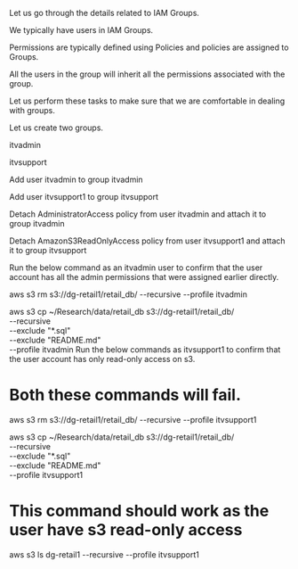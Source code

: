 
Let us go through the details related to IAM Groups.

We typically have users in IAM Groups.

Permissions are typically defined using Policies and policies are assigned to Groups.

All the users in the group will inherit all the permissions associated with the group.

Let us perform these tasks to make sure that we are comfortable in dealing with groups.

Let us create two groups.

itvadmin

itvsupport

Add user itvadmin to group itvadmin

Add user itvsupport1 to group itvsupport

Detach AdministratorAccess policy from user itvadmin and attach it to group itvadmin

Detach AmazonS3ReadOnlyAccess policy from user itvsupport1 and attach it to group itvsupport

Run the below command as an itvadmin user to confirm that the user account has all the admin permissions that were assigned earlier directly.

aws s3 rm s3://dg-retail1/retail_db/ --recursive --profile itvadmin
 
aws s3 cp ~/Research/data/retail_db s3://dg-retail1/retail_db/ \
 --recursive \
 --exclude "*.sql" \
 --exclude "README.md" \
 --profile itvadmin
Run the below commands as itvsupport1 to confirm that the user account has only read-only access on s3.

# Both these commands will fail.
aws s3 rm s3://dg-retail1/retail_db/ --recursive --profile itvsupport1
 
aws s3 cp ~/Research/data/retail_db s3://dg-retail1/retail_db/ \
 --recursive \
 --exclude "*.sql" \
 --exclude "README.md" \
 --profile itvsupport1
 
# This command should work as the user have s3 read-only access
aws s3 ls dg-retail1 --recursive --profile itvsupport1